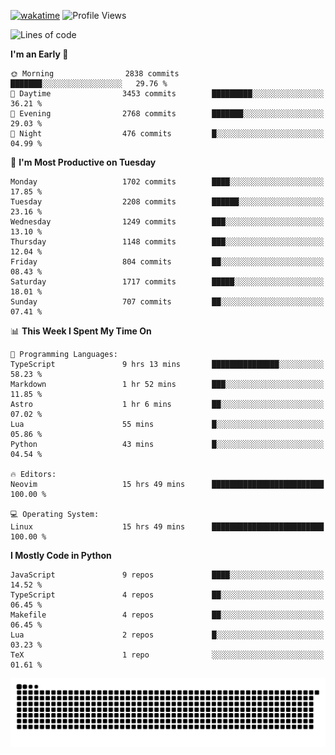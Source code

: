 [![wakatime](https://wakatime.com/badge/user/b920b284-3cde-4cd4-b72e-f7f22d050b16.svg)](https://wakatime.com/@b920b284-3cde-4cd4-b72e-f7f22d050b16)
![Profile Views](http://img.shields.io/badge/Profile%20Views-4586-blue)
<!--START_SECTION:waka-->
![Lines of code](https://img.shields.io/badge/From%20Hello%20World%20I%27ve%20Written-7.3%20million%20lines%20of%20code-blue)

**I'm an Early 🐤** 

```text
🌞 Morning                2838 commits        ███████░░░░░░░░░░░░░░░░░░   29.76 % 
🌆 Daytime                3453 commits        █████████░░░░░░░░░░░░░░░░   36.21 % 
🌃 Evening                2768 commits        ███████░░░░░░░░░░░░░░░░░░   29.03 % 
🌙 Night                  476 commits         █░░░░░░░░░░░░░░░░░░░░░░░░   04.99 % 
```
📅 **I'm Most Productive on Tuesday** 

```text
Monday                   1702 commits        ████░░░░░░░░░░░░░░░░░░░░░   17.85 % 
Tuesday                  2208 commits        ██████░░░░░░░░░░░░░░░░░░░   23.16 % 
Wednesday                1249 commits        ███░░░░░░░░░░░░░░░░░░░░░░   13.10 % 
Thursday                 1148 commits        ███░░░░░░░░░░░░░░░░░░░░░░   12.04 % 
Friday                   804 commits         ██░░░░░░░░░░░░░░░░░░░░░░░   08.43 % 
Saturday                 1717 commits        █████░░░░░░░░░░░░░░░░░░░░   18.01 % 
Sunday                   707 commits         ██░░░░░░░░░░░░░░░░░░░░░░░   07.41 % 
```


📊 **This Week I Spent My Time On** 

```text
💬 Programming Languages: 
TypeScript               9 hrs 13 mins       ███████████████░░░░░░░░░░   58.23 % 
Markdown                 1 hr 52 mins        ███░░░░░░░░░░░░░░░░░░░░░░   11.85 % 
Astro                    1 hr 6 mins         ██░░░░░░░░░░░░░░░░░░░░░░░   07.02 % 
Lua                      55 mins             █░░░░░░░░░░░░░░░░░░░░░░░░   05.86 % 
Python                   43 mins             █░░░░░░░░░░░░░░░░░░░░░░░░   04.54 % 

🔥 Editors: 
Neovim                   15 hrs 49 mins      █████████████████████████   100.00 % 

💻 Operating System: 
Linux                    15 hrs 49 mins      █████████████████████████   100.00 % 
```

**I Mostly Code in Python** 

```text
JavaScript               9 repos             ████░░░░░░░░░░░░░░░░░░░░░   14.52 % 
TypeScript               4 repos             ██░░░░░░░░░░░░░░░░░░░░░░░   06.45 % 
Makefile                 4 repos             ██░░░░░░░░░░░░░░░░░░░░░░░   06.45 % 
Lua                      2 repos             █░░░░░░░░░░░░░░░░░░░░░░░░   03.23 % 
TeX                      1 repo              ░░░░░░░░░░░░░░░░░░░░░░░░░   01.61 % 
```




<!--END_SECTION:waka-->
![Snake animation](https://raw.githubusercontent.com/timmypidashev/timmypidashev/main/commits.svg)
